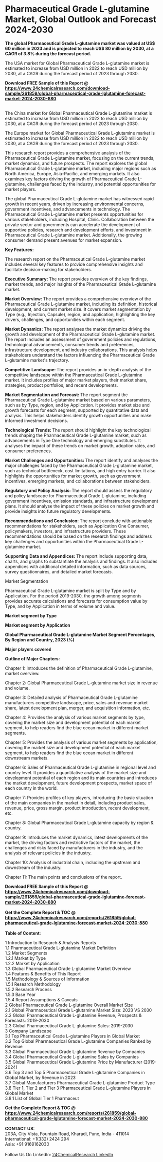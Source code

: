 <h1>Pharmaceutical Grade L-glutamine Market, Global Outlook and Forecast 2024-2030</h1><p><strong>The global Pharmaceutical Grade L-glutamine market was valued at US$ 60 million in 2023 and is projected to reach US$ 80 million by 2030, at a CAGR of 3.8% during the forecast period.</strong></p><p>
</p><p>The USA market for Global Pharmaceutical Grade L-glutamine market is estimated to increase from USD million in 2022 to reach USD million by 2030, at a CAGR during the forecast period of 2023 through 2030.</p><div><b>Download FREE Sample of this Report @ 
            <a href="https://www.24chemicalresearch.com/download-sample/261859/global-pharmaceutical-grade-lglutamine-forecast-market-2024-2030-880">
            https://www.24chemicalresearch.com/download-sample/261859/global-pharmaceutical-grade-lglutamine-forecast-market-2024-2030-880</a></b></div><br><p>
</p><p>The China market for Global Pharmaceutical Grade L-glutamine market is estimated to increase from USD million in 2022 to reach USD million by 2030, at a CAGR during the forecast period of 2023 through 2030.</p><p>
</p><p>The Europe market for Global Pharmaceutical Grade L-glutamine market is estimated to increase from USD million in 2022 to reach USD million by 2030, at a CAGR during the forecast period of 2023 through 2030.</p><p>
</p><p>This research report provides a comprehensive analysis of the Pharmaceutical Grade L-glutamine market, focusing on the current trends, market dynamics, and future prospects. The report explores the global Pharmaceutical Grade L-glutamine market, including major regions such as North America, Europe, Asia-Pacific, and emerging markets. It also examines key factors driving the growth of Pharmaceutical Grade L-glutamine, challenges faced by the industry, and potential opportunities for market players.</p><p>
The global Pharmaceutical Grade L-glutamine market has witnessed rapid growth in recent years, driven by increasing environmental concerns, government incentives, and advancements in technology. The Pharmaceutical Grade L-glutamine market presents opportunities for various stakeholders, including Hospital, Clinic. Collaboration between the private sector and governments can accelerate the development of supportive policies, research and development efforts, and investment in Pharmaceutical Grade L-glutamine market. Additionally, the growing consumer demand present avenues for market expansion.</p><p>
<strong>Key Features:</strong></p><p>
The research report on the Pharmaceutical Grade L-glutamine market includes several key features to provide comprehensive insights and facilitate decision-making for stakeholders.</p><p>
<strong>Executive Summary: </strong>The report provides overview of the key findings, market trends, and major insights of the Pharmaceutical Grade L-glutamine market.</p><p>
<strong>Market Overview: </strong>The report provides a comprehensive overview of the Pharmaceutical Grade L-glutamine market, including its definition, historical development, and current market size. It covers market segmentation by Type (e.g., Injection, Capsule), region, and application, highlighting the key drivers, challenges, and opportunities within each segment.</p><p>
<strong>Market Dynamics: </strong>The report analyses the market dynamics driving the growth and development of the Pharmaceutical Grade L-glutamine market. The report includes an assessment of government policies and regulations, technological advancements, consumer trends and preferences, infrastructure development, and industry collaborations. This analysis helps stakeholders understand the factors influencing the Pharmaceutical Grade L-glutamine market's trajectory.</p><p>
<strong>Competitive Landscape: </strong>The report provides an in-depth analysis of the competitive landscape within the Pharmaceutical Grade L-glutamine market. It includes profiles of major market players, their market share, strategies, product portfolios, and recent developments.</p><p>
<strong>Market Segmentation and Forecast: </strong>The report segment the Pharmaceutical Grade L-glutamine market based on various parameters, such as by Type, region, and by Application. It provides market size and growth forecasts for each segment, supported by quantitative data and analysis. This helps stakeholders identify growth opportunities and make informed investment decisions.</p><p>
<strong>Technological Trends: </strong>The report should highlight the key technological trends shaping the Pharmaceutical Grade L-glutamine market, such as advancements in Type One technology and emerging substitutes. It analyses the impact of these trends on market growth, adoption rates, and consumer preferences.</p><p>
<strong>Market Challenges and Opportunities: </strong>The report identify and analyses the major challenges faced by the Pharmaceutical Grade L-glutamine market, such as technical bottleneck, cost limitations, and high entry barrier. It also highlights the opportunities for market growth, such as government incentives, emerging markets, and collaborations between stakeholders.</p><p>
<strong>Regulatory and Policy Analysis: </strong>The report should assess the regulatory and policy landscape for Pharmaceutical Grade L-glutamine, including government incentives, emission standards, and infrastructure development plans. It should analyse the impact of these policies on market growth and provide insights into future regulatory developments.</p><p>
<strong>Recommendations and Conclusion: </strong>The report conclude with actionable recommendations for stakeholders, such as Application One Consumer, policymakers, investors, and infrastructure providers. These recommendations should be based on the research findings and address key challenges and opportunities within the Pharmaceutical Grade L-glutamine market.</p><p>
<strong>Supporting Data and Appendices: </strong>The report include supporting data, charts, and graphs to substantiate the analysis and findings. It also includes appendices with additional detailed information, such as data sources, survey questionnaires, and detailed market forecasts.</p><p>
Market Segmentation</p><p>
Pharmaceutical Grade L-glutamine market is split by Type and by Application. For the period 2019-2030, the growth among segments provides accurate calculations and forecasts for consumption value by Type, and by Application in terms of volume and value.</p><p>
<strong>Market segment by Type</strong></p><p>
</p><p>
</p><p><strong>Market segment by Application</strong></p><p>
</p><p>
</p><p><strong>Global Pharmaceutical Grade L-glutamine Market Segment Percentages, By Region and Country, 2023 (%)</strong></p><p>
</p><p>
</p><p></p><p>
</p><p><strong>Major players covered</strong></p><p>
</p><p>
</p><p><strong>Outline of Major Chapters:</strong></p><p>
Chapter 1: Introduces the definition of Pharmaceutical Grade L-glutamine, market overview.</p><p>
Chapter 2: Global Pharmaceutical Grade L-glutamine market size in revenue and volume.</p><p>
Chapter 3: Detailed analysis of Pharmaceutical Grade L-glutamine manufacturers competitive landscape, price, sales and revenue market share, latest development plan, merger, and acquisition information, etc.</p><p>
Chapter 4: Provides the analysis of various market segments by type, covering the market size and development potential of each market segment, to help readers find the blue ocean market in different market segments.</p><p>
Chapter 5: Provides the analysis of various market segments by application, covering the market size and development potential of each market segment, to help readers find the blue ocean market in different downstream markets.</p><p>
Chapter 6: Sales of Pharmaceutical Grade L-glutamine in regional level and country level. It provides a quantitative analysis of the market size and development potential of each region and its main countries and introduces the market development, future development prospects, market space of each country in the world.</p><p>
Chapter 7: Provides profiles of key players, introducing the basic situation of the main companies in the market in detail, including product sales, revenue, price, gross margin, product introduction, recent development, etc.</p><p>
Chapter 8: Global Pharmaceutical Grade L-glutamine capacity by region &amp; country.</p><p>
Chapter 9: Introduces the market dynamics, latest developments of the market, the driving factors and restrictive factors of the market, the challenges and risks faced by manufacturers in the industry, and the analysis of relevant policies in the industry.</p><p>
Chapter 10: Analysis of industrial chain, including the upstream and downstream of the industry.</p><p>
Chapter 11: The main points and conclusions of the report.</p><div><b>Download FREE Sample of this Report @ 
            <a href="https://www.24chemicalresearch.com/download-sample/261859/global-pharmaceutical-grade-lglutamine-forecast-market-2024-2030-880">
            https://www.24chemicalresearch.com/download-sample/261859/global-pharmaceutical-grade-lglutamine-forecast-market-2024-2030-880</a></b></div><br><div><b>Get the Complete Report & TOC @ 
            <a href="https://www.24chemicalresearch.com/reports/261859/global-pharmaceutical-grade-lglutamine-forecast-market-2024-2030-880">
            https://www.24chemicalresearch.com/reports/261859/global-pharmaceutical-grade-lglutamine-forecast-market-2024-2030-880</a></b></div><br>
            <b>Table of Content:</b><p>1 Introduction to Research & Analysis Reports<br />
    1.1 Pharmaceutical Grade L-glutamine Market Definition<br />
    1.2 Market Segments<br />
        1.2.1 Market by Type<br />
        1.2.2 Market by Application<br />
    1.3 Global Pharmaceutical Grade L-glutamine Market Overview<br />
    1.4 Features & Benefits of This Report<br />
    1.5 Methodology & Sources of Information<br />
        1.5.1 Research Methodology<br />
        1.5.2 Research Process<br />
        1.5.3 Base Year<br />
        1.5.4 Report Assumptions & Caveats<br />
2 Global Pharmaceutical Grade L-glutamine Overall Market Size<br />
    2.1 Global Pharmaceutical Grade L-glutamine Market Size: 2023 VS 2030<br />
    2.2 Global Pharmaceutical Grade L-glutamine Revenue, Prospects & Forecasts: 2019-2030<br />
    2.3 Global Pharmaceutical Grade L-glutamine Sales: 2019-2030<br />
3 Company Landscape<br />
    3.1 Top Pharmaceutical Grade L-glutamine Players in Global Market<br />
    3.2 Top Global Pharmaceutical Grade L-glutamine Companies Ranked by Revenue<br />
    3.3 Global Pharmaceutical Grade L-glutamine Revenue by Companies<br />
    3.4 Global Pharmaceutical Grade L-glutamine Sales by Companies<br />
    3.5 Global Pharmaceutical Grade L-glutamine Price by Manufacturer (2019-2024)<br />
    3.6 Top 3 and Top 5 Pharmaceutical Grade L-glutamine Companies in Global Market, by Revenue in 2023<br />
    3.7 Global Manufacturers Pharmaceutical Grade L-glutamine Product Type<br />
    3.8 Tier 1, Tier 2 and Tier 3 Pharmaceutical Grade L-glutamine Players in Global Market<br />
        3.8.1 List of Global Tier 1 Pharmaceut</p><div><b>Get the Complete Report & TOC @ 
            <a href="https://www.24chemicalresearch.com/reports/261859/global-pharmaceutical-grade-lglutamine-forecast-market-2024-2030-880">
            https://www.24chemicalresearch.com/reports/261859/global-pharmaceutical-grade-lglutamine-forecast-market-2024-2030-880</a></b></div><br><b>CONTACT US:</b><br>
            203A, City Vista, Fountain Road, Kharadi, Pune, India - 411014<br>
            International: +1(332) 2424 294<br>
            Asia: +91 9169162030 <br><br>
            Follow Us On LinkedIn: <a href="https://www.linkedin.com/company/24chemicalresearch/">24ChemicalResearch LinkedIn</a>